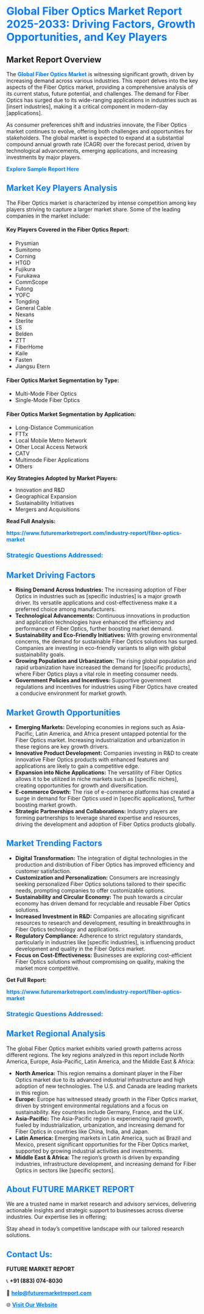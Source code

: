 <h1 style="color: #007BFF;">Global Fiber Optics Market Report 2025-2033: Driving Factors, Growth Opportunities, and Key Players</h1>

<section id="overview">
<h2>Market Report Overview</h2>
<p>The <a href="https://www.futuremarketreport.com/industry-report/fiber-optics-market" style="color: #007BFF; text-decoration: none;"><strong>Global Fiber Optics Market</strong></a> is witnessing significant growth, driven by increasing demand across various industries. This report delves into the key aspects of the Fiber Optics market, providing a comprehensive analysis of its current status, future potential, and challenges. The demand for Fiber Optics has surged due to its wide-ranging applications in industries such as [insert industries], making it a critical component in modern-day [applications].</p>
<p>As consumer preferences shift and industries innovate, the Fiber Optics market continues to evolve, offering both challenges and opportunities for stakeholders. The global market is expected to expand at a substantial compound annual growth rate (CAGR) over the forecast period, driven by technological advancements, emerging applications, and increasing investments by major players.</p>
</section>

<section id="overview">
<p><a href="https://www.futuremarketreport.com/request-sample/reportId=81359" style="color: #007BFF; text-decoration: none;"><strong>Explore Sample Report Here</strong></a></p>
</section>

<section id="key-players">
<h2 style="color: #007BFF;">Market Key Players Analysis</h2>
<p>The Fiber Optics market is characterized by intense competition among key players striving to capture a larger market share. Some of the leading companies in the market include:</p>
<h4>Key Players Covered in the Fiber Optics Report:</h4>
<ul><li>Prysmian</li><li>Sumitomo</li><li>Corning</li><li>HTGD</li><li>Fujikura</li><li>Furukawa</li><li>CommScope</li><li>Futong</li><li>YOFC</li><li>Tongding</li><li>General Cable</li><li>Nexans</li><li>Sterlite</li><li>LS</li><li>Belden</li><li>ZTT</li><li>FiberHome</li><li>Kaile</li><li>Fasten</li><li>Jiangsu Etern</li></ul>
<h4>Fiber Optics Market Segmentation by Type:</h4>
<ul><li>Multi-Mode Fiber Optics</li><li>Single-Mode Fiber Optics</li></ul>

<h4>Fiber Optics Market Segmentation by Application:</h4>
<ul><li>Long-Distance Communication</li><li>FTTx</li><li>Local Mobile Metro Network</li><li>Other Local Access Network</li><li>CATV</li><li>Multimode Fiber Applications</li><li>Others</li></ul>
<p><strong>Key Strategies Adopted by Market Players:</strong></p>
<ul>
<li>Innovation and R&D</li>
<li>Geographical Expansion</li>
<li>Sustainability Initiatives</li>
<li>Mergers and Acquisitions</li>
</ul>
</section>

<section>
<p><strong>Read Full Analysis: </strong></p><a href="https://www.futuremarketreport.com/industry-report/fiber-optics-market" style="color: #007BFF; text-decoration: none;"><strong>https://www.futuremarketreport.com/industry-report/fiber-optics-market</strong></a>
<h3 style="color: #007BFF;">Strategic Questions Addressed:</h3>
</section>

<section id="driving-factors">
<h2 style="color: #007BFF;">Market Driving Factors</h2>
<ul>
<li><strong>Rising Demand Across Industries:</strong> The increasing adoption of Fiber Optics in industries such as [specific industries] is a major growth driver. Its versatile applications and cost-effectiveness make it a preferred choice among manufacturers.</li>
<li><strong>Technological Advancements:</strong> Continuous innovations in production and application technologies have enhanced the efficiency and performance of Fiber Optics, further boosting market demand.</li>
<li><strong>Sustainability and Eco-Friendly Initiatives:</strong> With growing environmental concerns, the demand for sustainable Fiber Optics solutions has surged. Companies are investing in eco-friendly variants to align with global sustainability goals.</li>
<li><strong>Growing Population and Urbanization:</strong> The rising global population and rapid urbanization have increased the demand for [specific products], where Fiber Optics plays a vital role in meeting consumer needs.</li>
<li><strong>Government Policies and Incentives:</strong> Supportive government regulations and incentives for industries using Fiber Optics have created a conducive environment for market growth.</li>
</ul>
</section>

<section id="growth-opportunities">
<h2 style="color: #007BFF;">Market Growth Opportunities</h2>
<ul>
<li><strong>Emerging Markets:</strong> Developing economies in regions such as Asia-Pacific, Latin America, and Africa present untapped potential for the Fiber Optics market. Increasing industrialization and urbanization in these regions are key growth drivers.</li>
<li><strong>Innovative Product Development:</strong> Companies investing in R&D to create innovative Fiber Optics products with enhanced features and applications are likely to gain a competitive edge.</li>
<li><strong>Expansion into Niche Applications:</strong> The versatility of Fiber Optics allows it to be utilized in niche markets such as [specific niches], creating opportunities for growth and diversification.</li>
<li><strong>E-commerce Growth:</strong> The rise of e-commerce platforms has created a surge in demand for Fiber Optics used in [specific applications], further boosting market growth.</li>
<li><strong>Strategic Partnerships and Collaborations:</strong> Industry players are forming partnerships to leverage shared expertise and resources, driving the development and adoption of Fiber Optics products globally.</li>
</ul>
</section>

<section id="trending-factors">
<h2 style="color: #007BFF;">Market Trending Factors</h2>
<ul>
<li><strong>Digital Transformation:</strong> The integration of digital technologies in the production and distribution of Fiber Optics has improved efficiency and customer satisfaction.</li>
<li><strong>Customization and Personalization:</strong> Consumers are increasingly seeking personalized Fiber Optics solutions tailored to their specific needs, prompting companies to offer customizable options.</li>
<li><strong>Sustainability and Circular Economy:</strong> The push towards a circular economy has driven demand for recyclable and reusable Fiber Optics solutions.</li>
<li><strong>Increased Investment in R&D:</strong> Companies are allocating significant resources to research and development, resulting in breakthroughs in Fiber Optics technology and applications.</li>
<li><strong>Regulatory Compliance:</strong> Adherence to strict regulatory standards, particularly in industries like [specific industries], is influencing product development and quality in the Fiber Optics market.</li>
<li><strong>Focus on Cost-Effectiveness:</strong> Businesses are exploring cost-efficient Fiber Optics solutions without compromising on quality, making the market more competitive.</li>
</ul>
</section>

<section>
<p><strong>Get Full Report: </strong></p><a href="https://www.futuremarketreport.com/industry-report/fiber-optics-market" style="color: #007BFF; text-decoration: none;"><strong>https://www.futuremarketreport.com/industry-report/fiber-optics-market</strong></a>
<h3 style="color: #007BFF;">Strategic Questions Addressed:</h3>
</section>


<section id="regional-analysis">
<h2 style="color: #007BFF;">Market Regional Analysis</h2>
<p>The global Fiber Optics market exhibits varied growth patterns across different regions. The key regions analyzed in this report include North America, Europe, Asia-Pacific, Latin America, and the Middle East & Africa:</p>
<ul>
<li><strong>North America:</strong> This region remains a dominant player in the Fiber Optics market due to its advanced industrial infrastructure and high adoption of new technologies. The U.S. and Canada are leading markets in this region.</li>
<li><strong>Europe:</strong> Europe has witnessed steady growth in the Fiber Optics market, driven by stringent environmental regulations and a focus on sustainability. Key countries include Germany, France, and the U.K.</li>
<li><strong>Asia-Pacific:</strong> The Asia-Pacific region is experiencing rapid growth, fueled by industrialization, urbanization, and increasing demand for Fiber Optics in countries like China, India, and Japan.</li>
<li><strong>Latin America:</strong> Emerging markets in Latin America, such as Brazil and Mexico, present significant opportunities for the Fiber Optics market, supported by growing industrial activities and investments.</li>
<li><strong>Middle East & Africa:</strong> The region’s growth is driven by expanding industries, infrastructure development, and increasing demand for Fiber Optics in sectors like [specific sectors].</li>
</ul>
</section>

<footer>
<h2 style="color: #007BFF;">About FUTURE MARKET REPORT</h2>
<p>We are a trusted name in market research and advisory services, delivering actionable insights and strategic support to businesses across diverse industries. Our expertise lies in offering:</p>

<p>Stay ahead in today’s competitive landscape with our tailored research solutions.</p>

<h2 style="color: #007BFF;">Contact Us:</h2>
<p><strong>FUTURE MARKET REPORT</strong></p>
<p>📞 <strong>+91 (883) 074-8030</strong></p>
<p>📧 <strong><a href="mailto:help@futuremarketreport.com" style="color: #007BFF;">help@futuremarketreport.com</a></strong></p>
<p>🌐 <strong><a href="https://www.futuremarketreport.com/" style="color: #007BFF;">Visit Our Website</a></strong></p>
</footer>